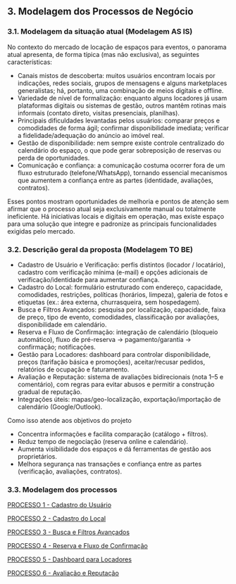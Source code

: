 ## 3. Modelagem dos Processos de Negócio

### 3.1. Modelagem da situação atual (Modelagem AS IS)
No contexto do mercado de locação de espaços para eventos, o panorama atual apresenta, de forma típica (mas não exclusiva), as seguintes características:

- Canais mistos de descoberta: muitos usuários encontram locais por indicações, redes sociais, grupos de mensagens e alguns marketplaces generalistas; há, portanto, uma combinação de meios digitais e offline.
- Variedade de nível de formalização: enquanto alguns locadores já usam plataformas digitais ou sistemas de gestão, outros mantêm rotinas mais informais (contato direto, visitas presenciais, planilhas).
- Principais dificuldades levantadas pelos usuários: comparar preços e comodidades de forma ágil; confirmar disponibilidade imediata; verificar a fidelidade/adequação do anúncio ao imóvel real.
- Gestão de disponibilidade: nem sempre existe controle centralizado do calendário do espaço, o que pode gerar sobreposição de reservas ou perda de oportunidades.
- Comunicação e confiança: a comunicação costuma ocorrer fora de um fluxo estruturado (telefone/WhatsApp), tornando essencial mecanismos que aumentem a confiança entre as partes (identidade, avaliações, contratos).

Esses pontos mostram oportunidades de melhoria e pontos de atenção sem afirmar que o processo atual seja exclusivamente manual ou totalmente ineficiente. 
Há iniciativas locais e digitais em operação, mas existe espaço para uma solução que integre e padronize as principais funcionalidades exigidas pelo mercado.

### 3.2. Descrição geral da proposta (Modelagem TO BE)
- Cadastro de Usuário e Verificação: perfis distintos (locador / locatário), cadastro com verificação mínima (e-mail) e opções adicionais de verificação/identidade para aumentar confiança.
- Cadastro do Local: formulário estruturado com endereço, capacidade, comodidades, restrições, políticas (horários, limpeza), galeria de fotos e etiquetas (ex.: área externa, churrasqueira, sem hospedagem).
- Busca e Filtros Avançados: pesquisa por localização, capacidade, faixa de preço, tipo de evento, comodidades, classificação por avaliações, disponibilidade em calendário.
- Reserva e Fluxo de Confirmação: integração de calendário (bloqueio automático), fluxo de pré-reserva → pagamento/garantia → confirmação; notificações.
- Gestão para Locadores: dashboard para controlar disponibilidade, preços (tarifação básica e promoções), aceitar/recusar pedidos, relatórios de ocupação e faturamento.
- Avaliação e Reputação: sistema de avaliações bidirecionais (nota 1–5 e comentário), com regras para evitar abusos e permitir a construção gradual de reputação.
- Integrações úteis: mapas/geo-localização, exportação/importação de calendário (Google/Outlook).

Como isso atende aos objetivos do projeto
- Concentra informações e facilita comparação (catálogo + filtros).
- Reduz tempo de negociação (reserva online e calendário).
- Aumenta visibilidade dos espaços e dá ferramentas de gestão aos proprietários.
- Melhora segurança nas transações e confiança entre as partes (verificação, avaliações, contratos).

### 3.3. Modelagem dos processos

[PROCESSO 1 - Cadastro do Usuário](./processos/processo-1-cadastro_usuario.md "Detalhamento do Processo 1.")

[PROCESSO 2 - Cadastro do Local](./processos/processo-2-cadastro_do_local.md "Detalhamento do Processo 2.")

[PROCESSO 3 - Busca e Filtros Avançados](./processos/processo-3-buscas-filtros-avancados.md "Detalhamento do Processo 3.")

[PROCESSO 4 - Reserva e Fluxo de Confirmação](./processos/processo-4-nome-do-processo.md "Detalhamento do Processo 4.")

[PROCESSO 5 - Dashboard para Locadores](./processos/processo-5-dashboard-para-locadores.md "Detalhamento do Processo 5.")

[PROCESSO 6 - Avaliação e Reputação](./processos/processo-6-nome-do-processo.md "Detalhamento do Processo 6.")
